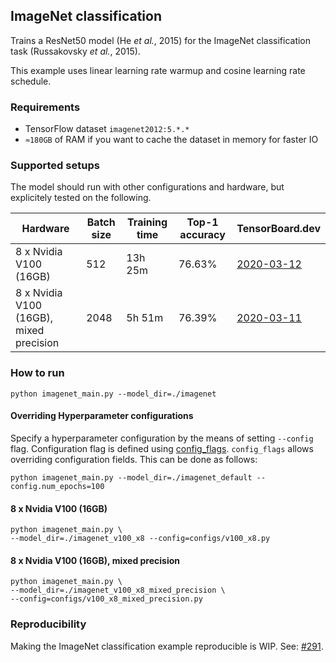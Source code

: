 ## ImageNet classification
Trains a ResNet50 model (He *et al.*, 2015) for the ImageNet classification task (Russakovsky *et al.*, 2015).

This example uses linear learning rate warmup and cosine learning rate schedule.

### Requirements
* TensorFlow dataset `imagenet2012:5.*.*`
* `≈180GB` of RAM if you want to cache the dataset in memory for faster IO

### Supported setups
The model should run with other configurations and hardware, but explicitely tested on the following.

| Hardware | Batch size | Training time | Top-1 accuracy  | TensorBoard.dev |
| --- | --- | --- | --- | --- |
| 8 x Nvidia V100 (16GB)  | 512  |  13h 25m  | 76.63% | [2020-03-12](https://tensorboard.dev/experiment/jrvtbnlETgai0joLBXhASw/) |
| 8 x Nvidia V100 (16GB), mixed precision  | 2048  | 5h 51m | 76.39% | [2020-03-11](https://tensorboard.dev/experiment/F5rM1GGQRpKNX207i30qGQ/) |

### How to run

```shell
python imagenet_main.py --model_dir=./imagenet
```

#### Overriding Hyperparameter configurations

Specify a hyperparameter configuration by the means of setting `--config` flag.
Configuration flag is defined using
[config_flags](https://github.com/google/ml_collections/tree/master#config-flags).
`config_flags` allows overriding configuration fields. This can be done as
follows:

```shell
python imagenet_main.py --model_dir=./imagenet_default --config.num_epochs=100
```

#### 8 x Nvidia V100 (16GB)
```shell
python imagenet_main.py \
--model_dir=./imagenet_v100_x8 --config=configs/v100_x8.py
```

#### 8 x Nvidia V100 (16GB), mixed precision
```shell
python imagenet_main.py \
--model_dir=./imagenet_v100_x8_mixed_precision \
--config=configs/v100_x8_mixed_precision.py
```

### Reproducibility
Making the ImageNet classification example reproducible is WIP. 
See: [#291](https://github.com/google/flax/issues/291).